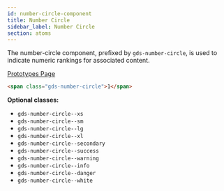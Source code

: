 ```yaml
---
id: number-circle-component
title: Number Circle
sidebar_label: Number Circle
section: atoms
---
```


The number-circle component, prefixed by `gds-number-circle`, is used to indicate numeric rankings for associated content.

<p style="margin-bottom: 0.8em">
    <a href="https://ds.gumgum.com/stable/index.html#gds-number-circle" target="_blank">Prototypes Page</a>
</p>

```html
<span class="gds-number-circle">1</span>
```

__Optional classes:__

- `gds-number-circle--xs`
- `gds-number-circle--sm`
- `gds-number-circle--lg`
- `gds-number-circle--xl`
- `gds-number-circle--secondary`
- `gds-number-circle--success`
- `gds-number-circle--warning`
- `gds-number-circle--info`
- `gds-number-circle--danger`
- `gds-number-circle--white`
